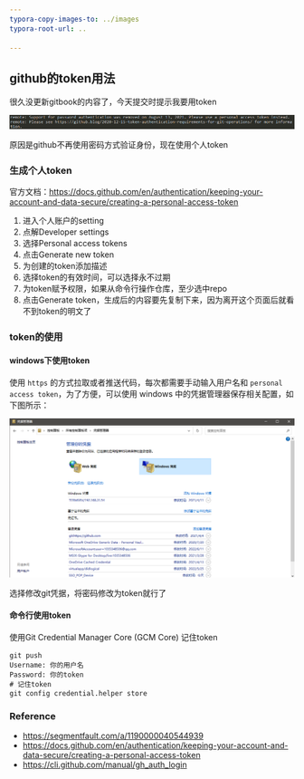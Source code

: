 ```yaml
---
typora-copy-images-to: ../images
typora-root-url: ..

---
```




## github的token用法

很久没更新gitbook的内容了，今天提交时提示我要用token

![image-20220615162653635](/images/image-20220615162653635.png)

原因是github不再使用密码方式验证身份，现在使用个人token



### 生成个人token

官方文档：https://docs.github.com/en/authentication/keeping-your-account-and-data-secure/creating-a-personal-access-token

1. 进入个人账户的setting
2. 点解Developer settings
3. 选择Personal access tokens
4. 点击Generate new token
5. 为创建的token添加描述
6. 选择token的有效时间，可以选择永不过期
7. 为token赋予权限，如果从命令行操作仓库，至少选中repo
8. 点击Generate token，生成后的内容要先复制下来，因为离开这个页面后就看不到token的明文了



### token的使用

#### windows下使用token

使用 `https` 的方式拉取或者推送代码，每次都需要手动输入用户名和 `personal access token`，为了方便，可以使用 windows 中的凭据管理器保存相关配置，如下图所示：

![image-20220615175853985](/images/image-20220615175853985.png)

选择修改git凭据，将密码修改为token就行了



#### 命令行使用token

使用Git Credential Manager Core (GCM Core) 记住token

```shell
git push
Username: 你的用户名
Password: 你的token
# 记住token
git config credential.helper store
```







### Reference

* https://segmentfault.com/a/1190000040544939
* https://docs.github.com/en/authentication/keeping-your-account-and-data-secure/creating-a-personal-access-token
* https://cli.github.com/manual/gh_auth_login